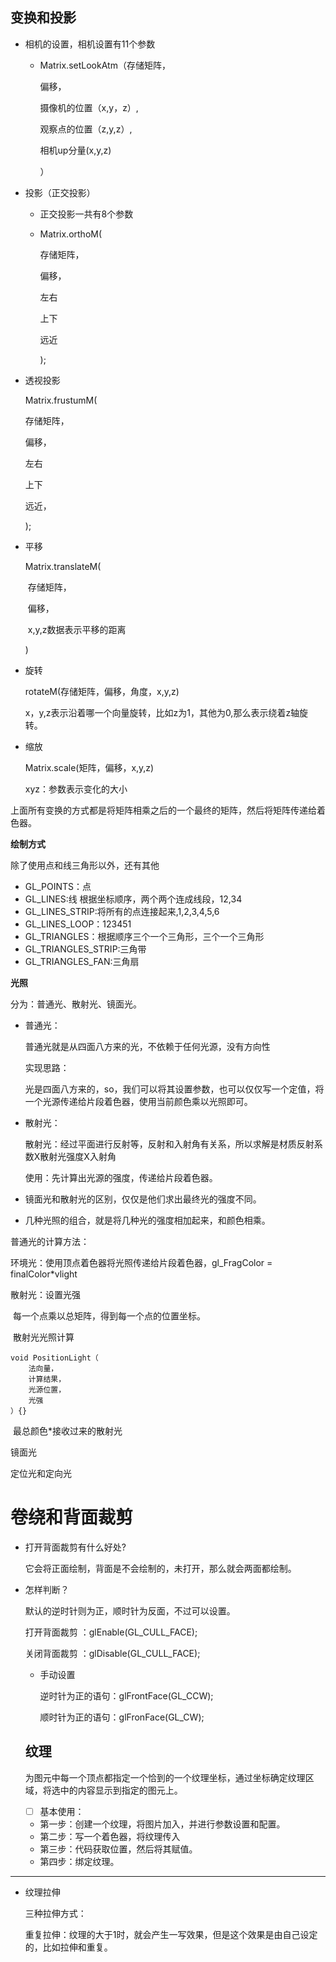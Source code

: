 ## 变换和投影

- 相机的设置，相机设置有11个参数 

  - Matrix.setLookAtm（存储矩阵，

    偏移，

    摄像机的位置（x,y，z）,

    观察点的位置（z,y,z）,

    相机up分量(x,y,z)

    ）

- 投影（正交投影）

  - 正交投影一共有8个参数

  - Matrix.orthoM(

    存储矩阵，

    偏移，

    左右

    上下

    远近

    );

- 透视投影

  Matrix.frustumM(

  存储矩阵，

  偏移，

  左右

  上下

  远近，

  );

- 平移

  Matrix.translateM(

  ​	存储矩阵，

  ​	偏移，

  ​	x,y,z数据表示平移的距离

  )

- 旋转

  rotateM(存储矩阵，偏移，角度，x,y,z)

  x，y,z表示沿着哪一个向量旋转，比如z为1，其他为0,那么表示绕着z轴旋转。

- 缩放

  Matrix.scale(矩阵，偏移，x,y,z)

  xyz：参数表示变化的大小



上面所有变换的方式都是将矩阵相乘之后的一个最终的矩阵，然后将矩阵传递给着色器。



**绘制方式**

除了使用点和线三角形以外，还有其他

- GL_POINTS：点
- GL_LINES:线  根据坐标顺序，两个两个连成线段，12,34
- GL_LINES_STRIP:将所有的点连接起来,1,2,3,4,5,6
- GL_LINES_LOOP：123451
- GL_TRIANGLES：根据顺序三个一个三角形，三个一个三角形
- GL_TRIANGLES_STRIP:三角带
- GL_TRIANGLES_FAN:三角扇



**光照**

分为：普通光、散射光、镜面光。

- 普通光：

  普通光就是从四面八方来的光，不依赖于任何光源，没有方向性

  实现思路：

  ​	光是四面八方来的，so，我们可以将其设置参数，也可以仅仅写一个定值，将一个光源传递给片段着色器，使用当前颜色乘以光照即可。

- 散射光：

  散射光：经过平面进行反射等，反射和入射角有关系，所以求解是材质反射系数X散射光强度X入射角

  使用：先计算出光源的强度，传递给片段着色器。

- 镜面光和散射光的区别，仅仅是他们求出最终光的强度不同。

- 几种光照的组合，就是将几种光的强度相加起来，和颜色相乘。



普通光的计算方法：

环境光：使用顶点着色器将光照传递给片段着色器，gl_FragColor = finalColor*vlight

散射光：设置光强

​	每一个点乘以总矩阵，得到每一个点的位置坐标。

​	散射光光照计算

```
void PositionLight（
	法向量，
	计算结果，
	光源位置，
	光强
）{}
```



​	最总颜色*接收过来的散射光

镜面光

定位光和定向光


# 卷绕和背面裁剪

- 打开背面裁剪有什么好处?

  它会将正面绘制，背面是不会绘制的，未打开，那么就会两面都绘制。

- 怎样判断？

  默认的逆时针则为正，顺时针为反面，不过可以设置。

  打开背面裁剪 ：glEnable(GL_CULL_FACE);

  关闭背面裁剪 ：glDisable(GL_CULL_FACE);

  - 手动设置

    逆时针为正的语句：glFrontFace(GL_CCW);

    顺时针为正的语句：glFronFace(GL_CW);

  

  ## 纹理

  ​	为图元中每一个顶点都指定一个恰到的一个纹理坐标，通过坐标确定纹理区域，将选中的内容显示到指定的图元上。

  - [ ] 基本使用：
  - 第一步：创建一个纹理，将图片加入，并进行参数设置和配置。
  - 第二步：写一个着色器，将纹理传入
  - 第三步：代码获取位置，然后将其赋值。
  - 第四步：绑定纹理。

----------

- 纹理拉伸

  三种拉伸方式：

  ​	重复拉伸：纹理的大于1时，就会产生一写效果，但是这个效果是由自己设定的，比如拉伸和重复。

  



